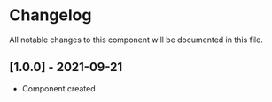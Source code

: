 # Changelog
All notable changes to this component will be documented in this file.

## [1.0.0] - 2021-09-21
- Component created
